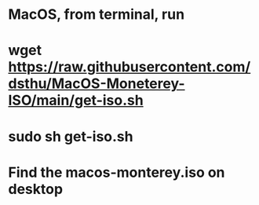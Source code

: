 # MacOS, from terminal, run
# wget https://raw.githubusercontent.com/dsthu/MacOS-Moneterey-ISO/main/get-iso.sh
# sudo sh get-iso.sh
# Find the macos-monterey.iso on desktop 

